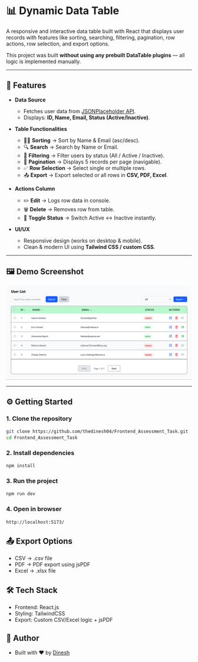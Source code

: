 # 📊 Dynamic Data Table

A responsive and interactive data table built with React that displays user records with features like sorting, searching, filtering, pagination, row actions, row selection, and export options.  

This project was built **without using any prebuilt DataTable plugins** — all logic is implemented manually.

---

## 🚀 Features

- **Data Source**
  - Fetches user data from [JSONPlaceholder API](https://jsonplaceholder.typicode.com/users).
  - Displays: **ID, Name, Email, Status (Active/Inactive)**.

- **Table Functionalities**
  - 🔼🔽 **Sorting** → Sort by Name & Email (asc/desc).
  - 🔍 **Search** → Search by Name or Email.
  - 🎯 **Filtering** → Filter users by status (All / Active / Inactive).
  - 📑 **Pagination** → Displays 5 records per page (navigable).
  - ✅ **Row Selection** → Select single or multiple rows.
  - 📤 **Export** → Export selected or all rows in **CSV, PDF, Excel**.

- **Actions Column**
  - ✏️ **Edit** → Logs row data in console.
  - 🗑️ **Delete** → Removes row from table.
  - 🔄 **Toggle Status** → Switch Active ↔ Inactive instantly.

- **UI/UX**
  - Responsive design (works on desktop & mobile).
  - Clean & modern UI using **Tailwind CSS  / custom CSS**.

---

## 🖼️ Demo Screenshot

![Dynamic Data Table Screenshot](./screenshot.png)

---

## ⚙️ Getting Started

### 1. Clone the repository
```bash
git clone https://github.com/thedinesh04/Frontend_Assessment_Task.git
cd Frontend_Assessment_Task
```
### 2. Install dependencies
```bash
npm install
```
### 3. Run the project
```bash
npm run dev
```
### 4. Open in browser
```bash
http://localhost:5173/
```

## 📤 Export Options
  - CSV → .csv file
  - PDF → PDF export using jsPDF
  - Excel → .xlsx file

## 🛠️ Tech Stack
  - Frontend: React.js
  - Styling: TailwindCSS
  - Export: Custom CSV/Excel logic + jsPDF
 
## 🙌 Author
  - Built with ❤️ by [Dinesh](https://github.com/thedinesh04)
